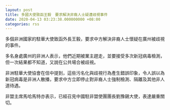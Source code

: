 ```yaml
---
layout: post
title: 多國大使致函王毅　要求解決非裔人士疑遭歧視事件
date: 2020-04-13 03:23:38.000000000 +08:00
categories: rss
---
```


多個非洲國家的駐華大使致函外長王毅，要求中方解決非裔人士懷疑在廣州被歧視的事件。

多名身處廣州的非洲人表示，他們近期被業主趕走，並要接受多次新冠病毒檢測，但一次結果都不知道，又說在公共場合被歧視。

非洲駐華大使協會在信中提到，這些污名化與歧視行為產生錯誤印象，令人誤以為新冠病毒是非洲人散播，要求中方立即停止對非裔人士強制檢測、隔離及其他非人道待遇。

非盟主席馬哈馬特亦表示，已經召見中國駐非盟使團團長劉豫錫大使，表達嚴重關切。
